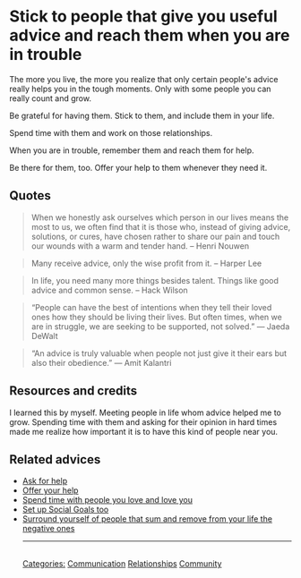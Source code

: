 # Stick to people that give you useful advice and reach them when you are in trouble

The more you live, the more you realize that only certain people's advice really helps you in the tough moments. Only with some people you can really count and grow.

Be grateful for having them. Stick to them, and include them in your life. 

Spend time with them and work on those relationships.

When you are in trouble, remember them and reach them for help.

Be there for them, too. Offer your help to them whenever they need it.

## Quotes

> When we honestly ask ourselves which person in our lives means the most to us, we often find that it is those who, instead of giving advice, solutions, or cures, have chosen rather to share our pain and touch our wounds with a warm and tender hand. – Henri Nouwen

> Many receive advice, only the wise profit from it. – Harper Lee

> In life, you need many more things besides talent. Things like good advice and common sense. – Hack Wilson

> “People can have the best of intentions when they tell their loved ones how they should be living their lives. But often times, when we are in struggle, we are seeking to be supported, not solved.” ― Jaeda DeWalt

> “An advice is truly valuable when people not just give it their ears but also their obedience.” ― Amit Kalantri

## Resources and credits

I learned this by myself. Meeting people in life whom advice helped me to grow. Spending time with them and asking for their opinion in hard times made me realize how important it is to have this kind of people near you.

## Related advices

- [Ask for help](../Ask%20for%20help/index.md)
- [Offer your help](../Offer%20your%20help/index.md)
- [Spend time with people you love and love you](../Spend%20time%20with%20people%20you%20love%20and%20love%20you/index.md)
- [Set up Social Goals too](../Set%20up%20Social%20Goals%20too/index.md)
- [Surround yourself of people that sum and remove from your life the negative ones](../Surround%20yourself%20of%20people%20that%20sum%20and%20remove%20from%20your%20life%20the%20negative%20ones/index.md)<hr/><br/>[Categories:](../Categories/index.md) [Communication](../Categories/Communication.md) [Relationships](../Categories/Relationships.md) [Community](../Categories/Community.md)